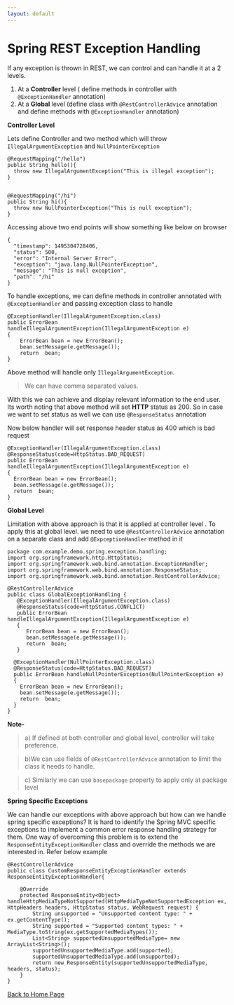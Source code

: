 ```yaml
---
layout: default
---
```


# Spring REST Exception Handling


If any exception is thrown in REST, we can control and can handle it at a 2 levels.

 1. At a **Controller** level  ( define methods in controller with `@ExceptionHandler` annotation)
 2. At a **Global** level (define class with `@RestControllerAdvice` annotation and define methods with `@ExceptionHandler` annotation)

**Controller Level**

Lets define Controller and two method which will throw `IllegalArgumentException` and `NullPointerException`

    @RequestMapping("/hello")
    public String hello(){
      throw new IllegalArgumentException("This is illegal exception");
    }
    
    
    @RequestMapping("/hi")
    public String hi(){
      throw new NullPointerException("This is null exception");
    }

Accessing above two end points  will show something like below on browser

    {
      "timestamp": 1495304728406,
      "status": 500,
      "error": "Internal Server Error",
      "exception": "java.lang.NullPointerException",
      "message": "This is null exception",
      "path": "/hi"
    }

To handle exceptions, we can define methods in controller annotated with `@ExceptionHandler` and passing exception class to handle

    @ExceptionHandler(IllegalArgumentException.class)
    public ErrorBean handleIllegalArgumentException(IllegalArgumentException e)
    {
        ErrorBean bean = new ErrorBean();
        bean.setMessage(e.getMessage());
        return  bean;
    }

Above method will handle only `IllegalArgumentException`. 
> We can have comma separated values.

With this we can achieve and display relevant information to the end user. Its worth noting that above method will set **HTTP** status as 200. So in case we want to set status as well we can use `@ResponseStatus` annotation

Now below handler will set response header status as 400 which is bad request

    @ExceptionHandler(IllegalArgumentException.class)
    @ResponseStatus(code=HttpStatus.BAD_REQUEST)
    public ErrorBean handleIllegalArgumentException(IllegalArgumentException e)
    {
      ErrorBean bean = new ErrorBean();
      bean.setMessage(e.getMessage());
      return  bean;
    }

**Global Level**

Limitation with above  approach is that it is applied at controller level . To apply this at global level. we need to use `@RestControllerAdvice`  annotation on a separate class and add `@ExpceptionHandler` method in it

    package com.example.demo.spring.exception.handling;
    import org.springframework.http.HttpStatus;
    import org.springframework.web.bind.annotation.ExceptionHandler;
    import org.springframework.web.bind.annotation.ResponseStatus;
    import org.springframework.web.bind.annotation.RestControllerAdvice;
    
    @RestControllerAdvice
    public class GlobalExceptionHandling {
       @ExceptionHandler(IllegalArgumentException.class)
       @ResponseStatus(code=HttpStatus.CONFLICT)
       public ErrorBean handleIllegalArgumentException(IllegalArgumentException e)
       {
          ErrorBean bean = new ErrorBean();
          bean.setMessage(e.getMessage());
          return  bean;
       }
    
      @ExceptionHandler(NullPointerException.class)
      @ResponseStatus(code=HttpStatus.BAD_REQUEST)
      public ErrorBean handleNullPointerException(NullPointerException e)
      {
        ErrorBean bean = new ErrorBean();
        bean.setMessage(e.getMessage());
        return  bean;
      }
    }

**Note-**

>a) If defined at both controller and global level, controller will take preference.

>b)We can use fields of `@RestControllerAdvice`  annotation to limit the class it needs to handle.

>c) Similarly we can use `basepackage` property to apply only at package level


**Spring Specific Exceptions**

We can handle our exceptions with above approach but how can we handle spring specific exceptions? It is hard to identify the Spring MVC specific exceptions to implement a common error response handling strategy for them. One way of overcoming this problem is to extend the `ResponseEntityExceptionHandler` class and override the methods we are interested in. Refer below example 

```
@RestControllerAdvice
public class CustomResponseEntityExceptionHandler extends ResponseEntityExceptionHandler{

    @Override
    protected ResponseEntity<Object> handleHttpMediaTypeNotSupported(HttpMediaTypeNotSupportedException ex, HttpHeaders headers, HttpStatus status, WebRequest request) {
        String unsupported = "Unsupported content type: " + ex.getContentType();
        String supported = "Supported content types: " + MediaType.toString(ex.getSupportedMediaTypes());
        List<String> supportedUnsupportedMediaType= new ArrayList<String>();
        supportedUnsupportedMediaType.add(supported);
        supportedUnsupportedMediaType.add(unsupported);
        return new ResponseEntity(supportedUnsupportedMediaType, headers, status);
    }
}

```


[Back to Home Page](../)

